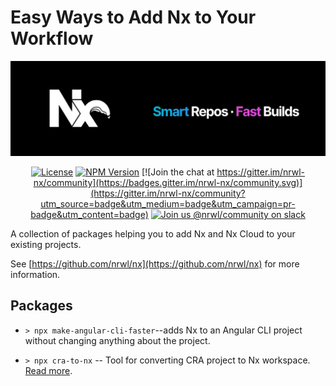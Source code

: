 # Easy Ways to Add Nx to Your Workflow

<p align="center"><img src="https://raw.githubusercontent.com/nrwl/nx/master/images/nx.png" width="600"></p>

<div align="center">

[![License](https://img.shields.io/npm/l/@nrwl/workspace.svg?style=flat-square)]()
[![NPM Version](https://badge.fury.io/js/%40nrwl%2Fworkspace.svg)](https://www.npmjs.com/@nrwl/workspace)
[![Join the chat at https://gitter.im/nrwl-nx/community](https://badges.gitter.im/nrwl-nx/community.svg)](https://gitter.im/nrwl-nx/community?utm_source=badge&utm_medium=badge&utm_campaign=pr-badge&utm_content=badge)
[![Join us @nrwl/community on slack](https://img.shields.io/badge/slack-%40nrwl%2Fcommunity-brightgreen)](https://join.slack.com/t/nrwlcommunity/shared_invite/enQtNzU5MTE4OTQwOTk0LTgxY2E0ZWYzMWE0YzA5ZDA2MWM1NDVhNmI2ZWMyYmZhNWJiODk3MjkxZjY3MzU5ZjRmM2NmNWU1OTgyZmE4Mzc)

</div>

A collection of packages helping you to add Nx and Nx Cloud to your existing projects.

See [https://github.com/nrwl/nx](https://github.com/nrwl/nx) for more information.

## Packages

- `> npx make-angular-cli-faster`--adds Nx to an Angular CLI project without changing anything about the project.

- `> npx cra-to-nx` -- Tool for converting CRA project to Nx workspace. [Read more](https://github.com/nrwl/add-nx/blob/master/projects/cra-to-nx/README.md).

